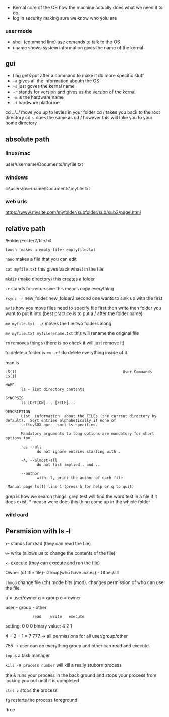 

- Kernal core of the OS how the machine actually does what we need it to do. 
- log in security making sure we know who yoiu are
### user mode
- shell (command line) use comands to talk to the OS
- uname shows system information gives the name of the kernal
## gui
- flag gets put after a command to make it do more specific stuff 
- `-a` gives all the information aboutn the OS
- `-s` just goves the kernal name 
- `-r` stands for version and gives us the version of the kernal 
- `-m` is the hardware name 
- `-i` hardware platforme 
 


cd ../../ move you up to levles in your folder 
cd / takes you back to the root directory
cd ~ does the same as cd / however this will take you to your home directory 

## absolute path
### linux/mac
 user/username/Documents/myfile.txt

### windows
c:\users\username\Documents\myfile.txt

### web urls
https://www.mysite.com/myfolder/subfolder/sub/sub2/page.html

## relative path
/Folder/Folder2/file.txt


`touch (makes a empty file) emptyfile.txt`

`nano` makes a file that you can edit

`cat myfile.txt` this gives back whast in the file

`mkdir` (make directory) this creates a folder 

`-r` stands for recurssive this means copy everything 

`rsync -r` new_folder new_folder2 second one wants to sink up with the first

`mv` is how you move files need to specify file first then write then folder you want to put it into (best practice is to put a / after the folder name)

`mv myfile.txt ../` moves the file two folders along 

`mv myfile.txt myfilerename.txt` this will rename the original file 

`rm` removes things (there is no check it will just remove it)

to delete a folder is `rm -rf` do delete everything inside of it. 

man ls 
```
LS(1)                                               User Commands                                               LS(1)

NAME
       ls - list directory contents

SYNOPSIS
       ls [OPTION]... [FILE]...

DESCRIPTION
       List  information  about the FILEs (the current directory by default).  Sort entries alphabetically if none of
       -cftuvSUX nor --sort is specified.

       Mandatory arguments to long options are mandatory for short options too.

       -a, --all
              do not ignore entries starting with .

       -A, --almost-all
              do not list implied . and ..

       --author
              with -l, print the author of each file

 Manual page ls(1) line 1 (press h for help or q to quit)

```
grep is how we search things. grep test will find the word test in a file if it does exist. * measn were does this thing come up in the whjole folder 

### wild card


## Persmision with ls -l

`r`- stands for read (they can read the file)

`w`- write (allows us to change the contents of the file)

`x`- execute (they can execute and run the file)  

Owner (of the file)- Group(who have acces) - Other/all 

`chmod` change file (ch) mode bits (mod). changes permission of who can use the file.

u  = user/owner 
g = group 
o = owner

user - group - other

                read    write   execute
setting:          0        0       0
binary value:     4        2       1 

4 + 2 + 1 = 7
777 -> all permissions for all user/group/other

755 -> user can do everything group and other can read and execute. 

`top` is a task manager 

`kill -9 process number` will kill a really stuborn process 

the & runs your process in the back ground and stops your process from locking you out until it is completed 

`ctrl z` stops the process 

`fg` restarts the process foreground

`tree 

